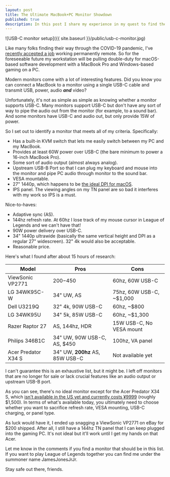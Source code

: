 ```yaml
---
layout: post
title: The Ultimate MacBook+PC Monitor Showdown
published: true
description: In this post I share my experience in my quest to find the ideal USB-C monitor for my PC and Macbook Pro.
---
```


![USB-C monitor setup]({{ site.baseurl }}/public/usb-c-monitor.jpg)

Like many folks finding their way through the COVID-19 pandemic, I've [recently accepted a job](https://twitter.com/james_output/status/1320110838792003584) working permanently remote. So for the foreseeable future my workstation will be pulling double-duty for macOS-based software development with a MacBook Pro and Windows-based gaming on a PC.

Modern monitors come with a lot of interesting features. Did you know you can connect a MacBook to a monitor using a single USB-C cable and transmit USB, power, audio ***and*** video?

Unfortunately, it's not as simple as simple as knowing whether a monitor supports USB-C. Many monitors support USB-C but don't have any sort of way to pipe the audio out from the monitor (for example, to a sound bar). And some monitors have USB-C and audio out, but only provide 15W of power.

So I set out to identify a monitor that meets all of my criteria. Specifically:

* Has a built-in KVM switch that lets me easily switch between my PC and my MacBook.
* Provides at least 60W power over USB-C (the bare minimum to power a 16-inch MacBook Pro).
* Some sort of audio output (almost always analog).
* Upstream USB-B Port so that I can plug my keyboard and mouse into the monitor and pipe PC audio through monitor to the sound bar.
* VESA mountable.
* 27" 1440p, which happens to be [the ideal DPI for macOS](https://bjango.com/articles/macexternaldisplays/).
* IPS panel. The viewing angles on my TN panel are so bad it interferes with my work so IPS is a must.

Nice-to-haves:

* Adaptive sync (AS).
* 144hz refresh rate. At 60hz I lose track of my mouse cursor in League of Legends and we can't have that!
* 90W power delivery over USB-C.
* 34" 1440p ultrawide (basically the same vertical height and DPI as a regular 27" widescreen). 32" 4k would also be acceptable.
* Reasonable price.

Here's what I found after about 15 hours of research:

Model | Pros | Cons
----- | ---- | ----
ViewSonic VP2771 | $200-$450 | 60hz, 60W USB-C
LG 34WK95C-W | 34" UW, AS | 75hz, 60W USB-C, ~$1,000
Dell U3219Q | 32" 4k, 90W USB-C | 60hz, ~$800
LG 34WK95U | 34" 5k, 85W USB-C | 60hz, ~$1,300
Razer Raptor 27 | AS, 144hz, HDR | 15W USB-C, No VESA mount
Philips 346B1C | 34" UW, 90W USB-C, AS, $450 | 100hz, VA panel
Acer Predator X34 S | 34" UW, **200hz** AS, 85W USB-C | Not available yet

I can't guarantee this is an exhaustive list, but it might be. I left off monitors that are no longer for sale or lack crucial features like an audio output or upstream USB-B port.

As you can see, there's no ideal monitor except for the Acer Predator X34 S, which [isn't available in the US yet and currently costs ¥9999](https://www.tomshardware.com/news/acer-predator-x34-s-a-34-inch-200hz-nano-ips-curved-monitor-w-05ms-response-time) (roughly $1,500). In terms of what's available today, you ultimately need to choose whether you want to sacrifice refresh rate, VESA mounting, USB-C charging, or panel type.

As luck would have it, I ended up snagging a ViewSonic VP2771 on eBay for $200 shipped. After all, I still have a 144hz TN panel that I can keep plugged into the gaming PC. It's not ideal but it'll work until I get my hands on that Acer.

Let me know in the comments if you find a monitor that should be in this list. If you want to play League of Legends together you can find me under the summoner name JamesJonesJrJr.

Stay safe out there, friends.